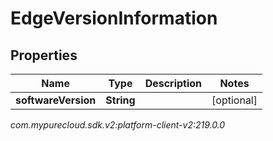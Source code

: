 # EdgeVersionInformation


## Properties

| Name | Type | Description | Notes |
| ------------ | ------------- | ------------- | ------------- |
| **softwareVersion** | **String** |  |  [optional] |




_com.mypurecloud.sdk.v2:platform-client-v2:219.0.0_
